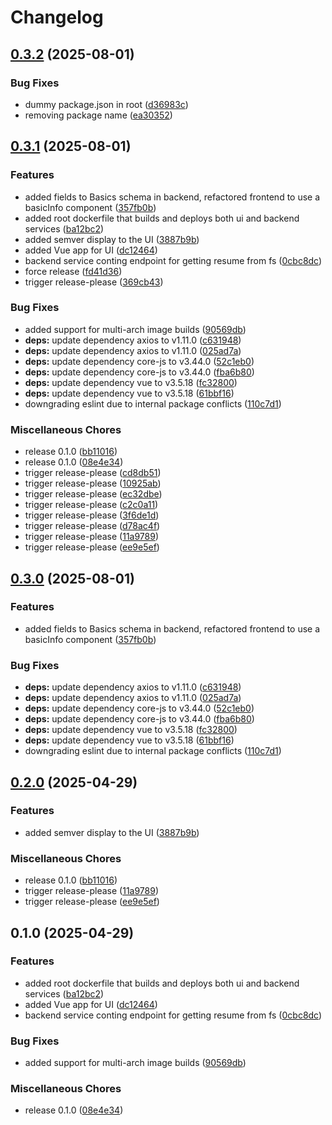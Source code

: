 # Changelog

## [0.3.2](https://github.com/andygodish/yamlres/compare/yamlres-v0.3.1...yamlres-v0.3.2) (2025-08-01)


### Bug Fixes

* dummy package.json in root ([d36983c](https://github.com/andygodish/yamlres/commit/d36983c43ddff0dab52b85ed7b7495f1acb12b0f))
* removing package name ([ea30352](https://github.com/andygodish/yamlres/commit/ea303527a3ba31a8de0e0a9a7bef1cd3d08d9053))

## [0.3.1](https://github.com/andygodish/yamlres/compare/yamlres-v0.3.0...yamlres-v0.3.1) (2025-08-01)


### Features

* added fields to Basics schema in backend, refactored frontend to use a basicInfo component ([357fb0b](https://github.com/andygodish/yamlres/commit/357fb0b0804149bc8253e78d1cffe7d8a2b4ed5e))
* added root dockerfile that builds and deploys both ui and backend services ([ba12bc2](https://github.com/andygodish/yamlres/commit/ba12bc250bafe4314a9ae81e4504548c3ea57cea))
* added semver display to the UI ([3887b9b](https://github.com/andygodish/yamlres/commit/3887b9bac3a304e500341681bc57f5b5d517c1fe))
* added Vue app for UI ([dc12464](https://github.com/andygodish/yamlres/commit/dc1246432d7a197992d676a4e7baf508a7bf8753))
* backend service conting endpoint for getting resume from fs ([0cbc8dc](https://github.com/andygodish/yamlres/commit/0cbc8dc3a2a870e5773f073c7ce508d5596cc758))
* force release ([fd41d36](https://github.com/andygodish/yamlres/commit/fd41d36290c8f3142961b8d79941e0099beea2a7))
* trigger release-please ([369cb43](https://github.com/andygodish/yamlres/commit/369cb4340fdf1f2d28f4c5d19ba3bb7ac6848315))


### Bug Fixes

* added support for multi-arch image builds ([90569db](https://github.com/andygodish/yamlres/commit/90569dbaaf189a253ca1127f324c50d44ca9d4dc))
* **deps:** update dependency axios to v1.11.0 ([c631948](https://github.com/andygodish/yamlres/commit/c6319483da5d844f80e45170c18463fc40542f9e))
* **deps:** update dependency axios to v1.11.0 ([025ad7a](https://github.com/andygodish/yamlres/commit/025ad7a17a2a870ce722fd88ecba9c01d91a8c15))
* **deps:** update dependency core-js to v3.44.0 ([52c1eb0](https://github.com/andygodish/yamlres/commit/52c1eb093bd24253360b56c82c7ecb26c1381e30))
* **deps:** update dependency core-js to v3.44.0 ([fba6b80](https://github.com/andygodish/yamlres/commit/fba6b808a8e0611be8070ce3c0ccebbedc755160))
* **deps:** update dependency vue to v3.5.18 ([fc32800](https://github.com/andygodish/yamlres/commit/fc32800541b7f37e0f2c5591eb21ca34ef5c4d79))
* **deps:** update dependency vue to v3.5.18 ([61bbf16](https://github.com/andygodish/yamlres/commit/61bbf160cdce0c385192e791127b151c98ea928c))
* downgrading eslint due to internal package conflicts ([110c7d1](https://github.com/andygodish/yamlres/commit/110c7d1e5dfbc44f90e2af7a3bc87b756fa77d01))


### Miscellaneous Chores

* release 0.1.0 ([bb11016](https://github.com/andygodish/yamlres/commit/bb110161e885f84a3de4412fd6e5de9e615ed160))
* release 0.1.0 ([08e4e34](https://github.com/andygodish/yamlres/commit/08e4e344ee6eb0ba9fd9fc9767ff911fddc6d5d1))
* trigger release-please ([cd8db51](https://github.com/andygodish/yamlres/commit/cd8db5102a6316ce144403fd60be6454fda956eb))
* trigger release-please ([10925ab](https://github.com/andygodish/yamlres/commit/10925abf83bb79760c198c8a308fc693ed8031a3))
* trigger release-please ([ec32dbe](https://github.com/andygodish/yamlres/commit/ec32dbe9862dca10cba022f72a1de6c8fa143f03))
* trigger release-please ([c2c0a11](https://github.com/andygodish/yamlres/commit/c2c0a111a2d829ff983cdbfbd8bcb4c3d1e44f16))
* trigger release-please ([3f6de1d](https://github.com/andygodish/yamlres/commit/3f6de1d5c0bd6d71f5e0bc813912d69fad533e3c))
* trigger release-please ([d78ac4f](https://github.com/andygodish/yamlres/commit/d78ac4f99bd15bda6577dcf8b29e1fc2564ce944))
* trigger release-please ([11a9789](https://github.com/andygodish/yamlres/commit/11a978999b617339069d2ebc9f8d32a98bdab1cd))
* trigger release-please ([ee9e5ef](https://github.com/andygodish/yamlres/commit/ee9e5effb0bfdbfc4132e3f29a9cfadb011b923f))

## [0.3.0](https://github.com/andygodish/yamlres/compare/v0.2.0...v0.3.0) (2025-08-01)


### Features

* added fields to Basics schema in backend, refactored frontend to use a basicInfo component ([357fb0b](https://github.com/andygodish/yamlres/commit/357fb0b0804149bc8253e78d1cffe7d8a2b4ed5e))


### Bug Fixes

* **deps:** update dependency axios to v1.11.0 ([c631948](https://github.com/andygodish/yamlres/commit/c6319483da5d844f80e45170c18463fc40542f9e))
* **deps:** update dependency axios to v1.11.0 ([025ad7a](https://github.com/andygodish/yamlres/commit/025ad7a17a2a870ce722fd88ecba9c01d91a8c15))
* **deps:** update dependency core-js to v3.44.0 ([52c1eb0](https://github.com/andygodish/yamlres/commit/52c1eb093bd24253360b56c82c7ecb26c1381e30))
* **deps:** update dependency core-js to v3.44.0 ([fba6b80](https://github.com/andygodish/yamlres/commit/fba6b808a8e0611be8070ce3c0ccebbedc755160))
* **deps:** update dependency vue to v3.5.18 ([fc32800](https://github.com/andygodish/yamlres/commit/fc32800541b7f37e0f2c5591eb21ca34ef5c4d79))
* **deps:** update dependency vue to v3.5.18 ([61bbf16](https://github.com/andygodish/yamlres/commit/61bbf160cdce0c385192e791127b151c98ea928c))
* downgrading eslint due to internal package conflicts ([110c7d1](https://github.com/andygodish/yamlres/commit/110c7d1e5dfbc44f90e2af7a3bc87b756fa77d01))

## [0.2.0](https://github.com/andygodish/yamlres/compare/v0.1.0...v0.2.0) (2025-04-29)


### Features

* added semver display to the UI ([3887b9b](https://github.com/andygodish/yamlres/commit/3887b9bac3a304e500341681bc57f5b5d517c1fe))


### Miscellaneous Chores

* release 0.1.0 ([bb11016](https://github.com/andygodish/yamlres/commit/bb110161e885f84a3de4412fd6e5de9e615ed160))
* trigger release-please ([11a9789](https://github.com/andygodish/yamlres/commit/11a978999b617339069d2ebc9f8d32a98bdab1cd))
* trigger release-please ([ee9e5ef](https://github.com/andygodish/yamlres/commit/ee9e5effb0bfdbfc4132e3f29a9cfadb011b923f))

## 0.1.0 (2025-04-29)


### Features

* added root dockerfile that builds and deploys both ui and backend services ([ba12bc2](https://github.com/andygodish/yamlres/commit/ba12bc250bafe4314a9ae81e4504548c3ea57cea))
* added Vue app for UI ([dc12464](https://github.com/andygodish/yamlres/commit/dc1246432d7a197992d676a4e7baf508a7bf8753))
* backend service conting endpoint for getting resume from fs ([0cbc8dc](https://github.com/andygodish/yamlres/commit/0cbc8dc3a2a870e5773f073c7ce508d5596cc758))


### Bug Fixes

* added support for multi-arch image builds ([90569db](https://github.com/andygodish/yamlres/commit/90569dbaaf189a253ca1127f324c50d44ca9d4dc))


### Miscellaneous Chores

* release 0.1.0 ([08e4e34](https://github.com/andygodish/yamlres/commit/08e4e344ee6eb0ba9fd9fc9767ff911fddc6d5d1))
